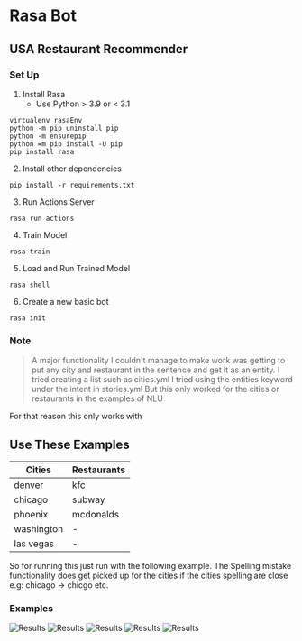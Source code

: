 # Rasa Bot
## USA Restaurant Recommender


### Set Up


1. Install Rasa
    - Use Python > 3.9 or < 3.1
```shell
virtualenv rasaEnv
python -m pip uninstall pip
python -m ensurepip
python =m pip install -U pip
pip install rasa
```
2. Install other dependencies
```shell
pip install -r requirements.txt
```
3. Run Actions Server
```shell
rasa run actions
```
4. Train Model
```shell
rasa train
```

5. Load and Run Trained Model
```shell
rasa shell
```

6. Create a new basic bot
```shell
rasa init
```

### Note
 
> A major functionality I couldn't manage to make work was getting to put
> any city and restaurant in the sentence and get it as an entity.
> I tried creating a list such as cities.yml
> I tried using the entities keyword under the intent in stories.yml
> But this only worked for the cities or restaurants in the examples of NLU

For that reason this only works with

## Use These Examples

| Cities | Restaurants |
| ------ | ------ |
| denver | kfc |
| chicago | subway |
| phoenix | mcdonalds |
| washington | - |
| las vegas | - |

So for running this just run with the following example.
The Spelling mistake functionality does get picked up for the cities if the cities spelling are close e.g: chicago -> chicgo etc.


### Examples
![Results](Snapshot/Example_Flow_1.PNG)
![Results](Snapshot/Example_Flow_2.PNG)
![Results](Snapshot/Spelling_Mistake.PNG)
![Results](Snapshot/Not_Get_Started.PNG)
![Results](Snapshot/Not_In_List.PNG)


